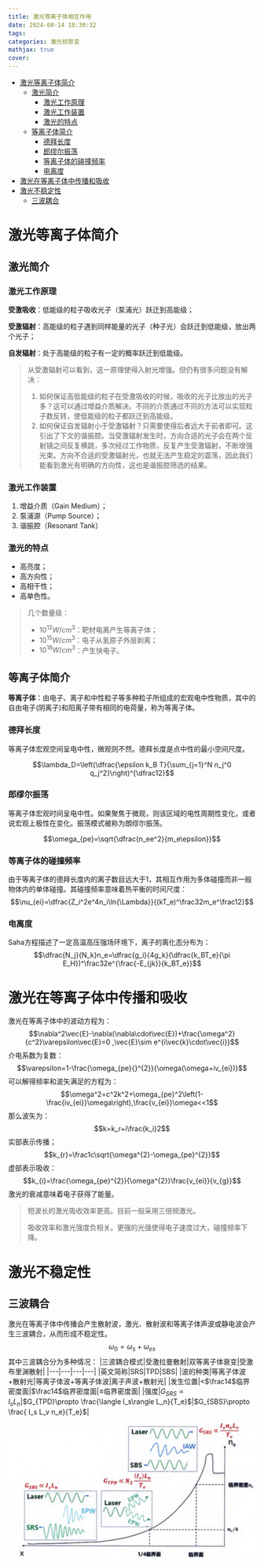 ```yaml
---
title: 激光等离子体相互作用
date: 2024-08-14 18:30:32
tags: 
categories: 激光核聚变
mathjax: true
cover: 
---
```

- [激光等离子体简介](#激光等离子体简介)
  - [激光简介](#激光简介)
    - [激光工作原理](#激光工作原理)
    - [激光工作装置](#激光工作装置)
    - [激光的特点](#激光的特点)
  - [等离子体简介](#等离子体简介)
    - [德拜长度](#德拜长度)
    - [郎缪尔振荡](#郎缪尔振荡)
    - [等离子体的碰撞频率](#等离子体的碰撞频率)
    - [电离度](#电离度)
- [激光在等离子体中传播和吸收](#激光在等离子体中传播和吸收)
- [激光不稳定性](#激光不稳定性)
  - [三波耦合](#三波耦合)


# 激光等离子体简介

## 激光简介

### 激光工作原理

**受激吸收**：低能级的粒子吸收光子（泵浦光）跃迁到高能级；

**受激辐射**：高能级的粒子遇到同样能量的光子（种子光）会跃迁到低能级，放出两个光子；

**自发辐射**：处于高能级的粒子有一定的概率跃迁到低能级。

> 从受激辐射可以看到，这一原理使得入射光增强。但仍有很多问题没有解决：
> 1. 如何保证高低能级的粒子在受激吸收的时候，吸收的光子比放出的光子多？这可以通过增益介质解决。不同的介质通过不同的方法可以实现粒子数反转，使低能级的粒子都跃迁到高能级。
> 2. 如何保证自发辐射小于受激辐射？只需要使得后者远大于前者即可。这引出了下文的谐振腔。当受激辐射发生时，方向合适的光子会在两个反射镜之间反复横跳，多次经过工作物质，反复产生受激辐射，不断增强光束。方向不合适的受激辐射光，也就无法产生稳定的震荡，因此我们能看到激光有明确的方向性，这也是谐振腔筛选的结果。

### 激光工作装置

1. 增益介质（Gain Medium）；
2. 泵浦源（Pump Source）；
3. 谐振腔（Resonant Tank）

### 激光的特点
- 高亮度；
- 高方向性；
- 高相干性；
- 高单色性。

> 几个数量级：
> - $10^{12}W/cm^3$：靶材电离产生等离子体；
> - $10^{15}W/cm^3$：电子从氢原子外层剥离；
> - $10^{18}W/cm^3$：产生快电子。
## 等离子体简介

**等离子体**：由电子、离子和中性粒子等多种粒子所组成的宏观电中性物质，其中的自由电子(阴离子)和阳离子带有相同的电荷量，称为等离子体。

### 德拜长度
等离子体宏观空间呈电中性，微观则不然。德拜长度是点中性的最小空间尺度。

$$\lambda_D=\left(\dfrac{\epsilon k_B T}{\sum_{j=1}^N n_j^0 q_j^2}\right)^{\dfrac12}$$

### 郎缪尔振荡
等离子体宏观时间呈电中性。如果聚焦于微观，则该区域的电性周期性变化，或者说宏观上极性在变化。振荡模式被称为朗缪尔振荡。

$$\omega_{pe}=\sqrt{\dfrac{n_ee^2}{m_e\epsilon}}$$

### 等离子体的碰撞频率

由于等离子体的德拜长度内的离子数目远大于1，其相互作用为多体碰撞而非一般物体内的单体碰撞。其碰撞频率意味着热平衡的时间尺度：
$$\nu_{ei}=\dfrac{Z_i^2e^4n_i\ln{\Lambda}}{(kT_e)^\frac32m_e^\frac12}$$
### 电离度
Saha方程描述了一定高温高压强场环境下，离子的离化态分布为：
$$\dfrac{N_j}{N_k}n_e=\dfrac{g_i}{4g_k}(\dfrac{k_BT_e}{\pi E_H})^\frac32e^{\frac{-E_{jk}}{k_BT_e}}$$

# 激光在等离子体中传播和吸收
激光在等离子体中的波动方程为：
$$\nabla^2\vec{E}-\nabla(\nabla\cdot\vec{E})+\frac{\omega^2}{c^2}\varepsilon\vec{E}=0 ,\vec{E}\sim e^{i\vec{k}\cdot\vec{i}}$$
介电系数为复数：
$$\varepsilon=1-\frac{\omega_{pe}{}^{2}}{\omega(\omega+iv_{ei})}$$
可以解得频率和波矢满足的方程为：
$$\omega^2=c^2k^2+\omega_{pe}^2\left(1-\frac{iv_{ei}}\omega\right),\frac{v_{ei}}\omega<<1$$
那么波矢为：
$$k=k_r+i\frac{k_i}2$$
实部表示传播；
$$k_{r}=\frac1c\sqrt{\omega^{2}-\omega_{pe}^{2}}$$
虚部表示吸收：
$$k_{i}=\frac{\omega_{pe}^{2}}{\omega^{2}}\frac{v_{ei}}{v_{g}}$$
激光的衰减意味着电子获得了能量。
> 短波长的激光吸收效率更高。目前一般采用三倍频激光。
>
> 吸收效率和激光强度负相关。更强的光强使得电子速度过大，碰撞频率下降。
# 激光不稳定性

## 三波耦合

激光在等离子体中传播会产生散射波，激光、散射波和等离子体声波或静电波会产生三波耦合，从而形成不稳定性。
$$\omega_0=\omega_s+\omega_{es}$$
其中三波耦合分为多种情况：
|三波耦合模式|受激拉曼散射|双等离子体衰变|受激布里渊散射|
|---|---|---|---|
|英文简称|SRS|TPD|SBS|
|波的种类|等离子体波+散射光|等离子体波+等离子体波|离子声波+散射光|
|发生位置|<$\frac14$临界密度面|$\frac14$临界密度面|$\leq$临界密度面|
|强度|$G_{SRS}\propto I_sL_n$|$G_{TPD}\propto \frac{\langle I_s\rangle L_n}{T_e}$|$G_{SBS}\propto \frac{ I_s L_v n_e}{T_e}$|

![alt text](\img\激光等离子体聚变\image6.png)

